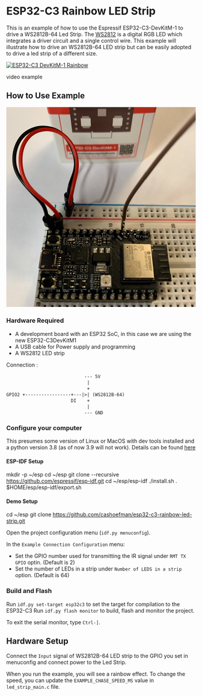 # ESP32-C3 Rainbow LED Strip

This is an example of how to use the Espressif ESP32-C3-DevKitM-1 to drive a WS2812B-64 Led Strip. The  [WS2812](http://www.world-semi.com/Certifications/WS2812B.html) is a digital RGB LED which integrates a driver circuit and a single control wire. This example will illustrate how to drive an WS2812B-64 LED strip but can be easily adopted to drive a led strip of a different size.

[![ESP32-C3 DevKitM-1 Rainbow](https://img.youtube.com/vi/IrDMmVUumLg/0.jpg)](https://youtu.be/IrDMmVUumLg)

video example

## How to Use Example

![ESP32-C3DevKitM1](images/esp32-c3devkitm1.jpg)

### Hardware Required

* A development board with an ESP32 SoC, in this case we are using the new ESP32-C3DevKitM1
* A USB cable for Power supply and programming
* A WS2812 LED strip

Connection :

```
                             --- 5V
                              |
                              +
GPIO2 +-----------------+---|>| (WS2812B-64)
                        DI    +
                              |
                             --- GND
```

### Configure your computer

This presumes some version of Linux or MacOS with dev tools installed and a python version 3.8 (as of now 3.9 will not work). Details can be found [here](https://docs.espressif.com/projects/esp-idf/en/latest/esp32/get-started/#step-1-install-prerequisites)

#### ESP-IDF Setup
mkdir -p ~/esp
cd ~/esp
git clone --recursive https://github.com/espressif/esp-idf.git
cd ~/esp/esp-idf
./install.sh
. $HOME/esp/esp-idf/export.sh

#### Demo Setup
cd ~/esp
git clone https://github.com/cashoefman/esp32-c3-rainbow-led-strip.git

Open the project configuration menu (`idf.py menuconfig`). 

In the `Example Connection Configuration` menu:

* Set the GPIO number used for transmitting the IR signal under `RMT TX GPIO` optin. (Default is 2)
* Set the number of LEDs in a strip under `Number of LEDS in a strip` option. (Default is 64)

### Build and Flash

Run `idf.py set-target esp32c3` to set the target for compilation to the ESP32-C3
Run `idf.py flash monitor` to build, flash and monitor the project.

To exit the serial monitor, type ``Ctrl-]``.

## Hardware Setup

Connect the `Input` signal of WS2812B-64 LED strip to the GPIO you set in menuconfig and connect power to the Led Strip.

When you run the example, you will see a rainbow effect. To change the speed, you can update the `EXAMPLE_CHASE_SPEED_MS` value in `led_strip_main.c` file.
